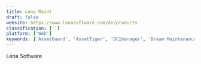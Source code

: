 ```yaml
---
title: Lena Maint
draft: false 
website: https://www.lenasoftware.com/en/products
classification: ['']
platform: ['Web']
keywords: ['AssetGuard', 'AssetTiger', 'DCImanager', 'Dream Maintenance', 'EZOfficeInventory', 'Fiix', 'MaintainX', 'Parago', 'Q Ware CMMS', 'QRInventory', 'RackMonkey', 'RackTables', 'Samanage', 'Smartenance', 'Sunbird dcTrack', 'TechIS', 'Wasp AssetCloud', 'faManager']
---
```

Lena Software
